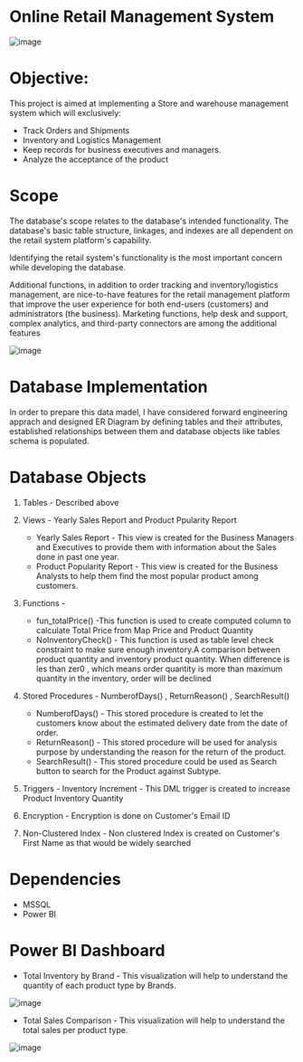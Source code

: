 # Online Retail Management System

![image](https://user-images.githubusercontent.com/91214809/193731419-df201c4e-1ec2-4a51-9d9d-07e58ede5237.png)



# Objective:
This project is aimed at implementing a Store and warehouse management system which will exclusively:

- Track Orders and Shipments
- Inventory and Logistics Management
- Keep records for business executives and managers.
- Analyze the acceptance of the product

# Scope

The database's scope relates to the database's intended functionality. The database's basic table structure, linkages, 
and indexes are all dependent on the retail system platform's capability.

Identifying the retail system's functionality is the most important concern while developing the database.

Additional functions, in addition to order tracking and inventory/logistics management, are nice-to-have features 
for the retail management platform that improve the user experience for both end-users (customers) and 
administrators (the business). Marketing functions, help desk and support, complex analytics, and third-party 
connectors are among the additional features

![image](https://user-images.githubusercontent.com/91214809/193731046-b807831d-65d2-4c22-90d6-e538d583250a.png)

# Database Implementation
In order to prepare this data madel, I have considered forward engineering apprach and designed ER Diagram by defining tables and their attributes, established relationships between them and database objects like tables schema is populated.

# Database Objects
1. Tables - Described above
2. Views - Yearly Sales Report and Product Ppularity Report
   * Yearly Sales Report - This view is created for the Business Managers and Executives to provide them with information about the Sales done in past one year.
   * Product Popularity Report - This view is created for the Business Analysts to help them find the most popular product among customers.
3. Functions -
      * fun_totalPrice() -This function is used to create computed column to calculate Total Price from Map Price and Product Quantity
      * NoInventoryCheck() - This function is used as table level check constraint to make sure enough inventory.A comparison between product quantity and inventory product quantity. When difference is les than zer0 , which means order quantity is more than maximum quantity in the inventory, order will be declined

4. Stored Procedures - NumberofDays() , ReturnReason() , SearchResult()
      * NumberofDays() - This stored procedure is created to let the customers know about the estimated delivery date from the date of order.
      * ReturnReason() - This stored procedure will be used for analysis purpose by understanding the reason for the return of the product.
      * SearchResult() - This stored procedure could be used as Search button to search for the Product against Subtype.
5. Triggers - Inventory Increment - This DML trigger is created to increase Product Inventory Quantity 
6. Encryption - Encryption is done on Customer's Email ID
7. Non-Clustered Index - Non clustered Index is created on Customer's First Name as that would be widely searched 


# Dependencies
- MSSQL
- Power BI


# Power BI Dashboard

* Total Inventory by Brand - This visualization will help to understand the quantity of each product type by Brands.

![image](https://user-images.githubusercontent.com/91214809/194791472-372426ce-4d52-4f16-9824-5f1b4441e8aa.png)

* Total Sales Comparison - This visualization will help to understand the total sales per product type.

![image](https://user-images.githubusercontent.com/91214809/194791554-454e9caa-2ee8-4c33-bb4c-8a37412fea72.png)


